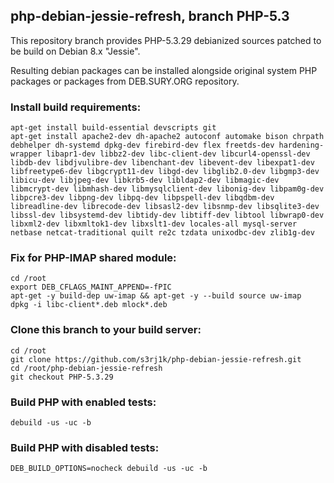 ## php-debian-jessie-refresh, branch PHP-5.3

This repository branch provides PHP-5.3.29 debianized sources patched to be build on Debian 8.x "Jessie".

Resulting debian packages can be installed alongside original system PHP packages or packages from DEB.SURY.ORG repository.

### Install build requirements:

```
apt-get install build-essential devscripts git
apt-get install apache2-dev dh-apache2 autoconf automake bison chrpath debhelper dh-systemd dpkg-dev firebird-dev flex freetds-dev hardening-wrapper libapr1-dev libbz2-dev libc-client-dev libcurl4-openssl-dev libdb-dev libdjvulibre-dev libenchant-dev libevent-dev libexpat1-dev libfreetype6-dev libgcrypt11-dev libgd-dev libglib2.0-dev libgmp3-dev libicu-dev libjpeg-dev libkrb5-dev libldap2-dev libmagic-dev libmcrypt-dev libmhash-dev libmysqlclient-dev libonig-dev libpam0g-dev libpcre3-dev libpng-dev libpq-dev libpspell-dev libqdbm-dev libreadline-dev librecode-dev libsasl2-dev libsnmp-dev libsqlite3-dev libssl-dev libsystemd-dev libtidy-dev libtiff-dev libtool libwrap0-dev libxml2-dev libxmltok1-dev libxslt1-dev locales-all mysql-server netbase netcat-traditional quilt re2c tzdata unixodbc-dev zlib1g-dev
```

### Fix for PHP-IMAP shared module:

```
cd /root
export DEB_CFLAGS_MAINT_APPEND=-fPIC
apt-get -y build-dep uw-imap && apt-get -y --build source uw-imap
dpkg -i libc-client*.deb mlock*.deb
```

### Clone this branch to your build server:

```
cd /root
git clone https://github.com/s3rj1k/php-debian-jessie-refresh.git
cd /root/php-debian-jessie-refresh
git checkout PHP-5.3.29
```

### Build PHP with enabled tests:

```
debuild -us -uc -b
```

### Build PHP with disabled tests:

```
DEB_BUILD_OPTIONS=nocheck debuild -us -uc -b
```
